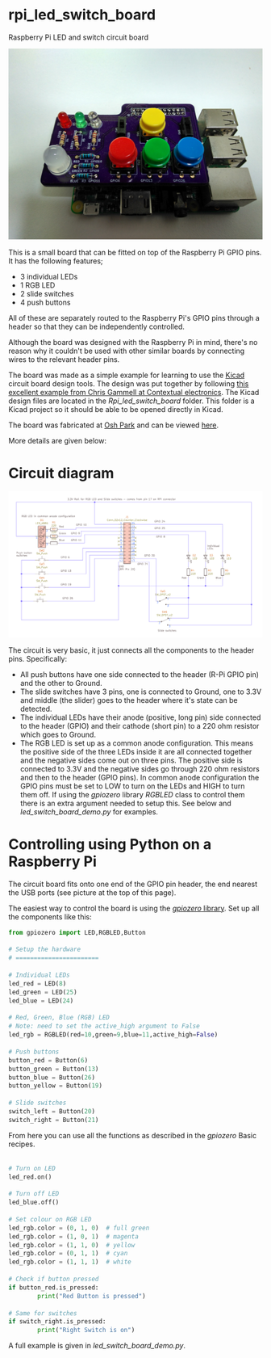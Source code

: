 # rpi_led_switch_board

Raspberry Pi LED and switch circuit board

![LED Board on Rpi](images/Rpi_led_board_close_up.jpg)

This is a small board that can be fitted on top of the Raspberry Pi GPIO pins. It has the following features;

* 3 individual LEDs
* 1 RGB LED
* 2 slide switches
* 4 push buttons

All of these are separately routed to the Raspberry Pi's GPIO pins through a header so that they can be independently controlled.

Although the board was designed with the Raspberry Pi in mind, there's no reason why it couldn't be used with other similar boards by connecting wires to the relevant header pins.

The board was made as a simple example for learning to use the [Kicad](https://kicad-pcb.org/) circuit board design tools. The design was put together by following [this excellent example from Chris Gammell at Contextual electronics](https://www.youtube.com/watch?v=PlDOnSHkX2c). The Kicad design files are located in the *Rpi_led_switch_board* folder. This folder is a Kicad project so it should be able to be opened directly in Kicad.

The board was fabricated at [Osh Park](https://oshpark.com) and can be viewed [here](https://oshpark.com/shared_projects/ITYO5L7G). 


More details are given below:

# Circuit diagram

![LED Board circuit schematic](images/Rpi_led_board_schematic.png)

The circuit is very basic, it just connects all the components to the header pins. Specifically:

* All push buttons have one side connected to the header (R-Pi GPIO pin) and the other to Ground. 
* The slide switches have 3 pins, one is connected to Ground, one to 3.3V and middle (the slider) goes to the header where it's state can be detected.
* The individual LEDs have their anode (positive, long pin) side connected to the header (GPIO) and their cathode (short pin) to a 220 ohm resistor which goes to Ground.
* The RGB LED is set up as a common anode configuration. This means the positive side of the three LEDs inside it are all connected together and the negative sides come out on three pins. The positive side is connected to 3.3V and the negative sides go through 220 ohm resistors and then to the header (GPIO pins). In common anode configuration the GPIO pins must be set to LOW to turn on the LEDs and HIGH to turn them off. If using the *gpiozero* library *RGBLED* class to control them there is an extra argument needed to setup this. See below and *led_switch_board_demo.py* for examples.

# Controlling using Python on a Raspberry Pi

The circuit board fits onto one end of the GPIO pin header, the end nearest the USB ports (see picture at the top of this page).

The easiest way to control the board is using the [*gpiozero* library](https://gpiozero.readthedocs.io/en/stable/). Set up all the components like this:

```python
from gpiozero import LED,RGBLED,Button

# Setup the hardware
# =======================

# Individual LEDs
led_red = LED(8)
led_green = LED(25)
led_blue = LED(24)

# Red, Green, Blue (RGB) LED
# Note: need to set the active_high argument to False
led_rgb = RGBLED(red=10,green=9,blue=11,active_high=False)

# Push buttons
button_red = Button(6)
button_green = Button(13)
button_blue = Button(26)
button_yellow = Button(19)

# Slide switches
switch_left = Button(20)
switch_right = Button(21)

```

From here you can use all the functions as described in the *gpiozero* Basic recipes.

```python

# Turn on LED
led_red.on()

# Turn off LED
led_blue.off()

# Set colour on RGB LED
led_rgb.color = (0, 1, 0)  # full green
led_rgb.color = (1, 0, 1)  # magenta
led_rgb.color = (1, 1, 0)  # yellow
led_rgb.color = (0, 1, 1)  # cyan
led_rgb.color = (1, 1, 1)  # white

# Check if button pressed
if button_red.is_pressed:
        print("Red Button is pressed")

# Same for switches
if switch_right.is_pressed:
        print("Right Switch is on")

```

A full example is given in *led_switch_board_demo.py*.





